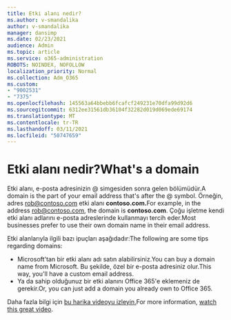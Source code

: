 ```yaml
---
title: Etki alanı nedir?
ms.author: v-smandalika
author: v-smandalika
manager: dansimp
ms.date: 02/23/2021
audience: Admin
ms.topic: article
ms.service: o365-administration
ROBOTS: NOINDEX, NOFOLLOW
localization_priority: Normal
ms.collection: Adm_O365
ms.custom:
- "9002531"
- "7375"
ms.openlocfilehash: 145563a64bbebb6fcafcf249231e70dfa99d92d6
ms.sourcegitcommit: 6312ee31561db36104f32282d019d069ede69174
ms.translationtype: MT
ms.contentlocale: tr-TR
ms.lasthandoff: 03/11/2021
ms.locfileid: "50747659"
---
```

# <a name="whats-a-domain"></a><span data-ttu-id="1f213-102">Etki alanı nedir?</span><span class="sxs-lookup"><span data-stu-id="1f213-102">What's a domain</span></span>

<span data-ttu-id="1f213-103">Etki alanı, e-posta adresinizin @ simgesiden sonra gelen bölümüdür.</span><span class="sxs-lookup"><span data-stu-id="1f213-103">A domain is the part of your email address that's after the @ symbol.</span></span> <span data-ttu-id="1f213-104">Örneğin, adres rob@contoso.com etki alanı **contoso.com.**</span><span class="sxs-lookup"><span data-stu-id="1f213-104">For example, in the address rob@contoso.com, the domain is **contoso.com**.</span></span> <span data-ttu-id="1f213-105">Çoğu işletme kendi etki alanı adlarını e-posta adreslerinde kullanmayı tercih eder.</span><span class="sxs-lookup"><span data-stu-id="1f213-105">Most businesses prefer to use their own domain name in their email address.</span></span>

<span data-ttu-id="1f213-106">Etki alanlarıyla ilgili bazı ipuçları aşağıdadır:</span><span class="sxs-lookup"><span data-stu-id="1f213-106">The following are some tips regarding domains:</span></span>

- <span data-ttu-id="1f213-107">Microsoft'tan bir etki alanı adı satın alabilirsiniz.</span><span class="sxs-lookup"><span data-stu-id="1f213-107">You can buy a domain name from Microsoft.</span></span> <span data-ttu-id="1f213-108">Bu şekilde, özel bir e-posta adresiniz olur.</span><span class="sxs-lookup"><span data-stu-id="1f213-108">This way, you'll have a custom email address.</span></span>
- <span data-ttu-id="1f213-109">Ya da sahip olduğunuz bir etki alanını Office 365'e eklemeniz de gerekir.</span><span class="sxs-lookup"><span data-stu-id="1f213-109">Or, you can just add a domain you already own to Office 365.</span></span>

<span data-ttu-id="1f213-110">Daha fazla bilgi için [bu harika videoyu izleyin.](https://www.youtube.com/watch)</span><span class="sxs-lookup"><span data-stu-id="1f213-110">For more information, [watch this great video](https://www.youtube.com/watch).</span></span>